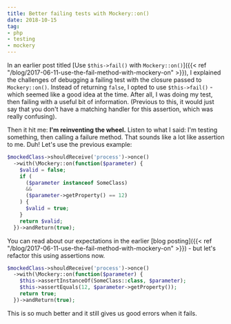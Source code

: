 ```yaml
---
title: Better failing tests with Mockery::on()
date: 2018-10-15
tag:
- php
- testing
- mockery
---
```

In an earlier post titled [Use `$this->fail()` with `Mockery::on()`]({{< ref "/blog/2017-06-11-use-the-fail-method-with-mockery-on" >}}), I explained the challenges of debugging a failing test with the closure passed to `Mockery::on()`.  Instead of returning `false`, I opted to use `$this->fail()` - which seemed like a good idea at the time.  After all, I was doing my test, then failing with a useful bit of information.  (Previous to this, it would just say that you don't have a matching handler for this assertion, which was really confusing).

<!--more-->

Then it hit me: **I'm reinventing the wheel.** Listen to what I said: I'm testing something, then calling a failure method.  That sounds like a lot like assertion to me.  Duh!  Let's use the previous example:

```php
$mockedClass->shouldReceive('process')->once()
  ->with(\Mockery::on(function($parameter) {
    $valid = false;
    if (
      ($parameter instanceof SomeClass)
      &&
      ($parameter->getProperty() == 12)
    ) {
      $valid = true;
    }
    return $valid;
  })->andReturn(true);
```

You can read about our expectations in the earlier [blog posting]({{< ref "/blog/2017-06-11-use-the-fail-method-with-mockery-on" >}}) - but let's refactor this using assertions now.

```php
$mockedClass->shouldReceive('process')->once()
  ->with(\Mockery::on(function($parameter) {
    $this->assertInstanceOf(SomeClass::class, $parameter);
    $this->assertEquals(12, $parameter->getProperty());
    return true;
  })->andReturn(true);
```

This is so much better and it still gives us good errors when it fails.